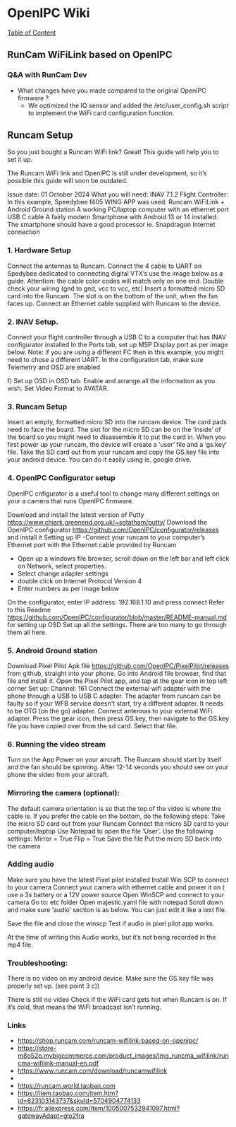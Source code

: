 # OpenIPC Wiki
[Table of Content](../README.md)

RunCam WiFiLink based on OpenIPC
--------------------------------

### Q&A with RunCam Dev

- What changes have you made compared to the original OpenIPC firmware ?
    - We optimized the IQ sensor and added the /etc/user_config.sh script to implement the WiFi card configuration function.
  
Runcam Setup 
--------------------------------
So you just bought a Runcam WiFi link? Great!
This guide will help you to set it up. 

The Runcam WiFi link and OpenIPC is still under development, so it’s possible this guide will soon be outdated. 

Issue date: 01 October 2024
What you will need:
INAV 7.1.2
Flight Controller: In this example,  Speedybee f405 WING APP was used.
Runcam WiFiLink + Android Ground station
A working PC/laptop computer with an ethernet port
USB C cable
A fairly modern Smartphone with Android 13 or 14 installed. The smartphone should have a good processor ie. Snapdragon
Internet connection


### 1. Hardware Setup
Connect the antennas to Runcam.
Connect the 4 cable to UART on Spedybee dedicated to connecting digital VTX’s use the image below as a guide.
 Attention: the cable color codes will match only on one end. Double check your wiring (gnd to gnd, vcc to vcc, etc)
Insert a formatted micro SD card into the Runcam. The slot is on the bottom of the unit, when the fan faces up.
Connect an Ethernet cable  supplied with Runcam to the device.
### 2. INAV Setup.
Connect your flight controller through a USB C to a computer that has INAV configurator installed
In the Ports tab, set up MSP Display port as per image below. Note: if you are using a different FC then in this example, you might need to chose a different UART.
In the configuration tab, make sure Telemetry and OSD are enabled 

f) Set up OSD in OSD tab. Enable and arrange all the information as you wish. Set  Video Format to AVATAR.


### 3. Runcam Setup
Insert an empty, formatted micro SD into the runcam device. The card pads need to face the board. The slot for the micro SD can be on the ‘inside’ of the board so you might need to disassemble it to put the card in.
When you first  power up your runcam, the device will create a ‘user’ file and a ‘gs.key’ file. Take the SD card out from your runcam and copy the GS.key file into your android device. You can do it easily using ie. google drive.
### 4. OpenIPC Configurator setup

OpenIPC cnfigurator is a useful tool to change many different settings on your a camera that runs OpenIPC firmware.

Download and install the latest version of Putty https://www.chiark.greenend.org.uk/~sgtatham/putty/
Download the OpenIPC configurator  https://github.com/OpenIPC/configurator/releases and install it
Setting up IP
-Connect your runcam to your computer’s Ethernet port with the Ethernet cable provided by Runcam
- Open up a windows file browser, scroll down on the left bar and left click on Network, select properties.
- Select change adapter settings
- double click on Internet Protocol Version 4
- Enter numbers as per image below 

On the configurator, enter IP address: 192.168.1.10 and press connect
Refer to this Readme https://github.com/OpenIPC/configurator/blob/master/README-manual.md for setting up OSD
Set up all the settings. There are too many to go through them all here.

### 5. Android Ground station 
Download Pixel Pilot Apk file https://github.com/OpenIPC/PixelPilot/releases from github, straight into your phone.
Go into Android file browser, find that file and install it.
Open the Pixel Pilot app, and tap at the gear icon in top left corner
Set up: Channel: 161
Connect the external wifi adapter with the phone through a USB to USB C adapter. The adapter from runcam can be faulty so if your WFB service doesn't start, try a different adapter. It needs to be OTG (on the go) adapter.
Connect antennas to your external WiFi adapter.
Press the gear icon, then press GS.key, then navigate to the GS.key file you have copied over from the sd card. Select that file.
### 6. Running the video stream
Turn on the App
Power on your aircraft. The Runcam should start by itself and the fan should be spinning.
After 12-14 seconds you should see on your phone the video from your aircraft.

###  Mirroring the camera (optional):
The default camera orientation is so that the top of the video is where the cable is.
If you prefer the cable on the bottom, do the following steps:
Take the micro SD card out from your Runcam
Connect the micro SD card to your computer/laptop
Use Notepad to open the file ‘User’. 
Use the following settings: 
Mirror = True
Flip = True
Save the file
Put the micro SD back into the camera


### Adding audio
Make sure you have the latest Pixel pilot installed
Install Win SCP to connect to your camera
Connect your camera with ethernet cable and power it on ( use a  3s battery  or a 12V power source
Open WinSCP and connect to your camera 
Go to: etc folder
Open majestic.yaml file with notepad
Scroll down and make sure ‘audio’ section is as below. You can just edit it like a text file.

Save the file and close the winscp
Test if audio in pixel pilot app works.

At the time of writing this Audio works, but it’s not being recorded in the mp4 file.

### Troubleshooting:

There is no video on my android device.
Make sure the GS.key file was properly set up. (see point 3 c))

There is still no video
Check if the WiFi card gets hot when Runcam is on. If it’s cold, that means the WiFi broadcast isn’t running.


### Links

- https://shop.runcam.com/runcam-wifilink-based-on-openipc/
- https://store-m8o52p.mybigcommerce.com/product_images/img_runcma_wifilink/runcma-wifilink-manual-en.pdf
- https://www.runcam.com/download/runcamwifilink
-
- https://runcam.world.taobao.com
- https://item.taobao.com/item.htm?id=823103143737&skuId=5704904774133
- https://fr.aliexpress.com/item/1005007532941097.html?gatewayAdapt=glo2fra
